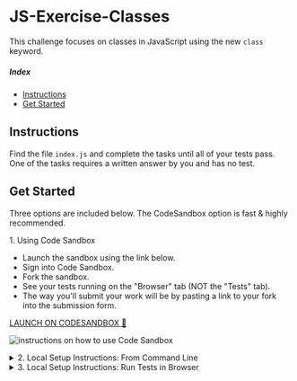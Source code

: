 # JS-Exercise-Classes

This challenge focuses on classes in JavaScript using the new `class` keyword.

##### Index

* [Instructions](#instructions)
* [Get Started](#get-started)

## Instructions

Find the file `index.js` and complete the tasks until all of your tests pass.
One of the tasks requires a written answer by you and has no test.

## Get Started

Three options are included below. The CodeSandbox option is fast & highly recommended.

<summary>1. Using Code Sandbox</summary>

* Launch the sandbox using the link below.
* Sign into Code Sandbox.
* Fork the sandbox.
* See your tests running on the "Browser" tab (NOT the "Tests" tab).
* The way you'll submit your work will be by pasting a link to your fork into the submission form.

[LAUNCH ON CODESANDBOX 🚀](https://codesandbox.io/s/github/LambdaSchool/JS-Exercise-Prototype?previewwindow=tests)

<img src="https://tk-assets.lambdaschool.com/ca399496-ca49-4f71-9ee7-55401d8cfe64_sandbox-instructions.png"
     alt="instructions on how to use Code Sandbox" />

<details>
  <summary>2. Local Setup Instructions: From Command Line</summary>

  1. Fork & clone to your local computer
  1. `cd` into your newly cloned repository
  1. Install using `npm`
  1. Run test command


  ```sh
    git clone <insert your git clone url here>
    cd <repo folder name>
    npm install
    npm run test:watch
  ```

</details>

<details>
  <summary>3. Local Setup Instructions: Run Tests in Browser</summary>

  1. Fork & clone to your local computer
  1. `cd` into your newly cloned repository
  1. Install using `npm`
  1. Run start command

  ```sh
    git clone <insert your git clone url here>
    cd <repo folder name>
    npm install
    npm start
  ```
</details>